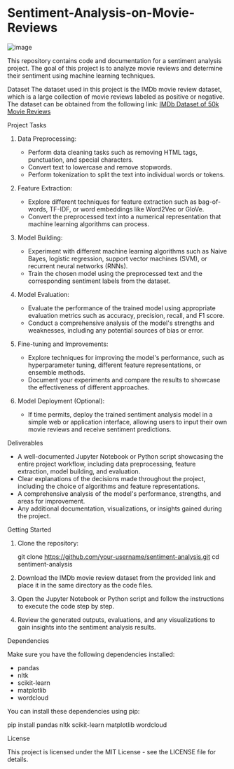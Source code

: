 # Sentiment-Analysis-on-Movie-Reviews
![image](https://github.com/eneskaya20/Sentiment-Analysis-on-Movie-Reviews/assets/72800099/3b4fe151-7633-42f3-9a5f-6f7c9b700222)


This repository contains code and documentation for a sentiment analysis project. The goal of this project is to analyze movie reviews and determine their sentiment using machine learning techniques.

Dataset
The dataset used in this project is the IMDb movie review dataset, which is a large collection of movie reviews labeled as positive or negative. The dataset can be obtained from the following link: [IMDb Dataset of 50k Movie Reviews](https://www.kaggle.com/lakshmi25npathi/imdb-dataset-of-50k-movie-reviews)

Project Tasks

1. Data Preprocessing:
   - Perform data cleaning tasks such as removing HTML tags, punctuation, and special characters.
   - Convert text to lowercase and remove stopwords.
   - Perform tokenization to split the text into individual words or tokens.

2. Feature Extraction:
   - Explore different techniques for feature extraction such as bag-of-words, TF-IDF, or word embeddings like Word2Vec or GloVe.
   - Convert the preprocessed text into a numerical representation that machine learning algorithms can process.

3. Model Building:
   - Experiment with different machine learning algorithms such as Naive Bayes, logistic regression, support vector machines (SVM), or recurrent neural networks (RNNs).
   - Train the chosen model using the preprocessed text and the corresponding sentiment labels from the dataset.

4. Model Evaluation:
   - Evaluate the performance of the trained model using appropriate evaluation metrics such as accuracy, precision, recall, and F1 score.
   - Conduct a comprehensive analysis of the model's strengths and weaknesses, including any potential sources of bias or error.

5. Fine-tuning and Improvements:
   - Explore techniques for improving the model's performance, such as hyperparameter tuning, different feature representations, or ensemble methods.
   - Document your experiments and compare the results to showcase the effectiveness of different approaches.

6. Model Deployment (Optional):
   - If time permits, deploy the trained sentiment analysis model in a simple web or application interface, allowing users to input their own movie reviews and receive sentiment predictions.

Deliverables

- A well-documented Jupyter Notebook or Python script showcasing the entire project workflow, including data preprocessing, feature extraction, model building, and evaluation.
- Clear explanations of the decisions made throughout the project, including the choice of algorithms and feature representations.
- A comprehensive analysis of the model's performance, strengths, and areas for improvement.
- Any additional documentation, visualizations, or insights gained during the project.

Getting Started

1. Clone the repository:

   git clone https://github.com/your-username/sentiment-analysis.git
   cd sentiment-analysis

2. Download the IMDb movie review dataset from the provided link and place it in the same directory as the code files.

3. Open the Jupyter Notebook or Python script and follow the instructions to execute the code step by step.

4. Review the generated outputs, evaluations, and any visualizations to gain insights into the sentiment analysis results.

Dependencies

Make sure you have the following dependencies installed:

- pandas
- nltk
- scikit-learn
- matplotlib
- wordcloud

You can install these dependencies using pip:

pip install pandas nltk scikit-learn matplotlib wordcloud


License

This project is licensed under the MIT License - see the LICENSE file for details.
